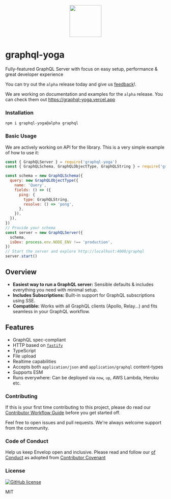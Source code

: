 <p align="center"><img src="https://imgur.com/Sv6j0B6.png" width="100" /></p>

# graphql-yoga

Fully-featured GraphQL Server with focus on easy setup, performance & great developer experience

You can try out the `alpha` release today and give us [feedback](https://github.com/dotansimha/graphql-yoga/issues/704)!.

We are working on documentation and examples for the `alpha` release. You can check them out https://graphql-yoga.vercel.app

### Installation

```shell
npm i graphql-yoga@alpha graphql
```

### Basic Usage

We are actively working on API for the library. This is a very simple example of how to use it:

```js
const { GraphQLServer } = require('graphql-yoga')
const { GraphQLSchema, GraphQLObjectType, GraphQLString } = require('graphql')

const schema = new GraphQLSchema({
  query: new GraphQLObjectType({
    name: 'Query',
    fields: () => ({
      ping: {
        type: GraphQLString,
        resolve: () => 'pong',
      },
    }),
  }),
})
// Provide your schema
const server = new GraphQLServer({
  schema,
  isDev: process.env.NODE_ENV !== 'production',
})
// Start the server and explore http://localhost:4000/graphql
server.start()
```

## Overview

- **Easiest way to run a GraphQL server:** Sensible defaults & includes everything you need with minimal setup.
- **Includes Subscriptions:** Built-in support for GraphQL subscriptions using SSE.
- **Compatible:** Works with all GraphQL clients (Apollo, Relay...) and fits seamless in your GraphQL workflow.

## Features

- GraphQL spec-compliant
- HTTP based on [`fastify`](https://fastify.io)
- TypeScript
- File upload
- Realtime capabilities
- Accepts both `application/json` and `application/graphql` content-types
- Supports ESM
- Runs everywhere: Can be deployed via `now`, `up`, AWS Lambda, Heroku etc.

### Contributing

If this is your first time contributing to this project, please do read our [Contributor Workflow Guide](https://github.com/the-guild-org/Stack/blob/master/CONTRIBUTING.md) before you get started off.

Feel free to open issues and pull requests. We're always welcome support from the community.

### Code of Conduct

Help us keep Envelop open and inclusive. Please read and follow our [
of Conduct](https://github.com/the-guild-org/Stack/blob/master/CODE_OF_CONDUCT.md) as adopted from [Contributor Covenant](https://www.contributor-covenant.org/)

### License

[![GitHub license](https://img.shields.io/badge/license-MIT-lightgrey.svg?maxAge=2592000)](https://raw.githubusercontent.com/apollostack/apollo-ios/master/LICENSE)

MIT
